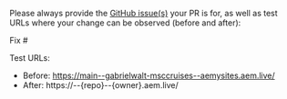 Please always provide the [GitHub issue(s)](../issues) your PR is for, as well as test URLs where your change can be observed (before and after):

Fix #<gh-issue-id>

Test URLs:
- Before: https://main--gabrielwalt-msccruises--aemysites.aem.live/
- After: https://<branch>--{repo}--{owner}.aem.live/
